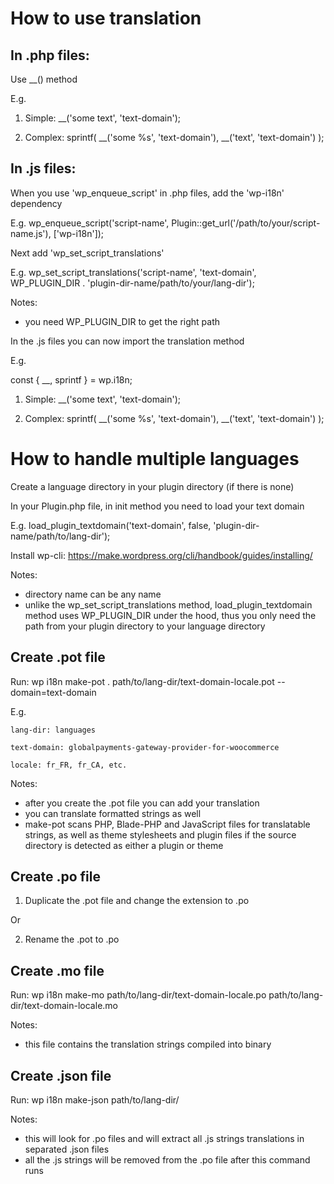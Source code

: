 # How to use translation

## In .php files:
Use __() method

E.g.

1. Simple: __('some text', 'text-domain');

2. Complex: sprintf(
   __('some %s', 'text-domain'),
   __('text', 'text-domain')
);

## In .js files:

When you use 'wp_enqueue_script' in .php files, add the 'wp-i18n' dependency

E.g. wp_enqueue_script('script-name', Plugin::get_url('/path/to/your/script-name.js'), ['wp-i18n']);

Next add 'wp_set_script_translations'

E.g. wp_set_script_translations('script-name', 'text-domain', WP_PLUGIN_DIR . 'plugin-dir-name/path/to/your/lang-dir');

Notes:
- you need WP_PLUGIN_DIR to get the right path

In the .js files you can now import the translation method

E.g.

const { __, sprintf } = wp.i18n;

1. Simple: __('some text', 'text-domain');

2. Complex: sprintf(
    __('some %s', 'text-domain'),
    __('text', 'text-domain')
);

# How to handle multiple languages

Create a language directory in your plugin directory (if there is none)

In your Plugin.php file, in init method you need to load your text domain

E.g. load_plugin_textdomain('text-domain', false, 'plugin-dir-name/path/to/lang-dir');

Install wp-cli: https://make.wordpress.org/cli/handbook/guides/installing/

Notes:
- directory name can be any name
- unlike the wp_set_script_translations method, load_plugin_textdomain method uses WP_PLUGIN_DIR under the hood,
thus you only need the path from your plugin directory to your language directory

## Create .pot file

Run: wp i18n make-pot . path/to/lang-dir/text-domain-locale.pot --domain=text-domain

E.g.

    lang-dir: languages
    
    text-domain: globalpayments-gateway-provider-for-woocommerce
    
    locale: fr_FR, fr_CA, etc.

Notes:
- after you create the .pot file you can add your translation
- you can translate formatted strings as well
- make-pot scans PHP, Blade-PHP and JavaScript files for translatable strings, as well as theme stylesheets and plugin files if the source directory is detected as either a plugin or theme

## Create .po file

1. Duplicate the .pot file and change the extension to .po

Or

2. Rename the .pot to .po

## Create .mo file

Run: wp i18n make-mo path/to/lang-dir/text-domain-locale.po path/to/lang-dir/text-domain-locale.mo

Notes:
- this file contains the translation strings compiled into binary

## Create .json file

Run: wp i18n make-json path/to/lang-dir/

Notes:
- this will look for .po files and will extract all .js strings translations in separated .json files
- all the .js strings will be removed from the .po file after this command runs
